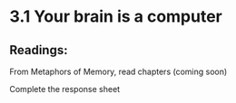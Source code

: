 # 3.1 Your brain is a computer

## Readings:

From Metaphors of Memory, read chapters (coming soon)

Complete the response sheet
